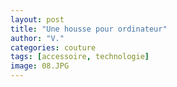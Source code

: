 ```yaml
---
layout: post
title: "Une housse pour ordinateur"
author: "V."
categories: couture
tags: [accessoire, technologie]
image: 08.JPG
---
```

